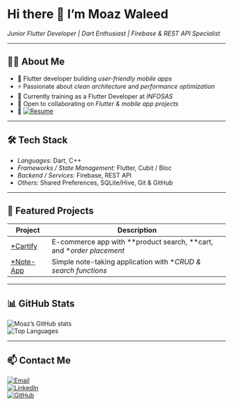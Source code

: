 # Hi there 👋 I’m Moaz Waleed

*Junior Flutter Developer | Dart Enthusiast | Firebase & REST API Specialist*

---

## 🧑‍💻 About Me

- 📱 Flutter developer building *user-friendly mobile apps*  
- ⚡ Passionate about *clean architecture* and *performance optimization*  
- 💼 Currently training as a Flutter Developer at *INFOSAS*  
- 👯 Open to collaborating on *Flutter & mobile app projects*  
- 📝 [![Resume](https://img.shields.io/badge/Resume-View-blue?style=for-the-badge&logo=flow&logoColor=white)](https://flowcv.com/resume/aecnntlkrenr)  
---

## 🛠 Tech Stack

- *Languages:* Dart, C++  
- *Frameworks / State Management:* Flutter, Cubit / Bloc  
- *Backend / Services:* Firebase, REST API  
- *Others:* Shared Preferences, SQLite/Hive, Git & GitHub  

---

## 🚀 Featured Projects

| Project | Description |
|---------|-------------|
| [*Cartify](https://github.com/Moaz911gt/Cartify) | E-commerce app with **product search, **cart, and **order placement* |
| [*Note-App](https://github.com/Moaz911gt/Note-App) | Simple note-taking application with **CRUD & search functions* |

---

## 📊 GitHub Stats

![Moaz’s GitHub stats](https://github-readme-stats.vercel.app/api?username=Moaz911gt&show_icons=true)  
![Top Languages](https://github-readme-stats.vercel.app/api/top-langs/?username=Moaz911gt&layout=compact)  

---

## 📫 Contact Me

[![Email](https://img.shields.io/badge/Email-%23D14836?style=for-the-badge&logo=gmail&logoColor=white)](waleedmoaz65@gmail.com )  
[![LinkedIn](https://img.shields.io/badge/LinkedIn-%230077B5?style=for-the-badge&logo=linkedin&logoColor=white)](linkedin.com/in/moaz-waleed-ba946b30b)  
[![GitHub](https://img.shields.io/badge/GitHub-%23181717?style=for-the-badge&logo=github&logoColor=white)](https://github.com/Moaz911gt)  
